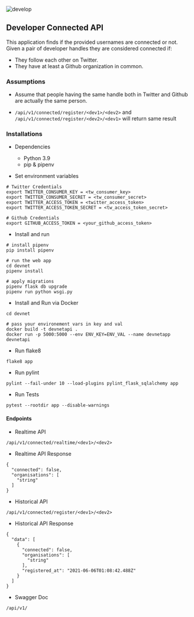 ![develop](https://github.com/mrinmoyghosal/devnet/workflows/build/badge.svg?branch=develop)

## Developer Connected API

This application finds if the provided usernames are connected or not. 
Given a pair of developer handles they are considered connected if:
* They follow each other on Twitter.
* They have at least a Github organization in common.

### Assumptions
* Assume that people having the same handle both in Twitter and Github are actually the same
person. 

*  `/api/v1/connected/register/<dev1>/<dev2>` and `/api/v1/connected/register/<dev2>/<dev1>` will return same result


### Installations


* Dependencies
   * Python 3.9
   * pip & pipenv
   
* Set environment variables
```shell script
# Twitter Credentials
export TWITTER_CONSUMER_KEY = <tw_consumer_key>
export TWITTER_CONSUMER_SECRET = <tw_consumer_secret>
export TWITTER_ACCESS_TOKEN = <twitter_access_token>
export TWITTER_ACCESS_TOKEN_SECRET = <tw_access_token_secret>

# Github Credentials
export GITHUB_ACCESS_TOKEN = <your_github_access_token>
```
   
* Install and run
```shell script
# install pipenv
pip install pipenv

# run the web app
cd devnet
pipenv install

# apply migrations
pipenv flask db upgrade 
pipenv run python wsgi.py
```

* Install and Run via Docker
```shell script
cd devnet

# pass your environement vars in key and val
docker build -t devnetapi .
docker run -p 5000:5000 --env ENV_KEY=ENV_VAL --name devnetapp devnetapi 
```

* Run flake8 
```
flake8 app
```

* Run pylint 
```
pylint --fail-under 10 --load-plugins pylint_flask_sqlalchemy app
```
* Run Tests 
```
pytest --rootdir app --disable-warnings
```

#### Endpoints

- Realtime API
```
/api/v1/connected/realtime/<dev1>/<dev2>
```
- Realtime API Response
```
{
  "connected": false,
  "organisations": [
    "string"
  ]
}
```

- Historical API

```
/api/v1/connected/register/<dev1>/<dev2>
```
- Historical API Response
```
{
  "data": [
    {
      "connected": false,
      "organisations": [
        "string"
      ],
      "registered_at": "2021-06-06T01:08:42.488Z"
    }
  ]
}
```

- Swagger Doc
```
/api/v1/
```

